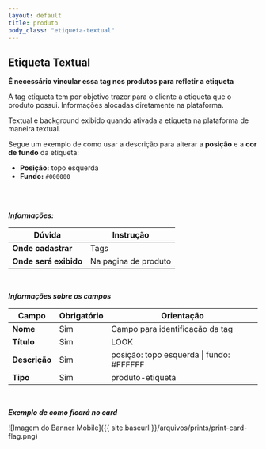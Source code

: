 ```yaml
---
layout: default
title: produto
body_class: "etiqueta-textual"
---
```



## Etiqueta Textual

**É necessário vincular essa tag nos produtos para refletir a etiqueta**

A tag etiqueta tem por objetivo trazer para o cliente a etiqueta que o produto possui. Informações alocadas diretamente na plataforma.

Textual e background exibido quando ativada a etiqueta na plataforma de maneira textual.


Segue um exemplo de como usar a descrição para alterar a **posição** e a **cor de fundo** da etiqueta:

- **Posição:** topo esquerda  
- **Fundo:** `#000000`
<br>
<br>

***Informações:***

| Dúvida                          | Instrução                                                               |
| ------------------------------- | ----------------------------------------------------------------------- |
| **Onde cadastrar**              | Tags                                                                    |
| **Onde será exibido**           | Na pagina de produto                    |


&nbsp;

***Informações sobre os campos***



| Campo         | Obrigatório         | Orientação                                |
| ------------- | ------------------- | ----------------------------------------- |
| **Nome**      | Sim      | Campo para identificação da tag                      |
| **Título**    | Sim | LOOK              |
| **Descrição**    | Sim | posição: topo esquerda \| fundo: #FFFFFF         |
| **Tipo** | Sim | produto-etiqueta   |


<br>

***Exemplo de como ficará no card***

![Imagem do Banner Mobile]({{ site.baseurl }}/arquivos/prints/print-card-flag.png)


&nbsp;
